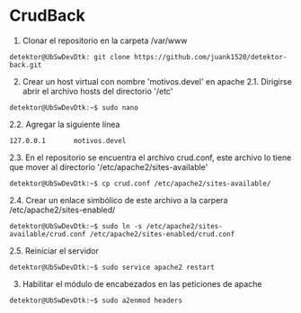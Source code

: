 # CrudBack

1. Clonar el repositorio en la carpeta /var/www
```console
detektor@UbSwDevDtk: git clone https://github.com/juank1520/detektor-back.git
```

2. Crear un host virtual con nombre 'motivos.devel' en apache
2.1. Dirigirse abrir el archivo hosts del directorio '/etc'
```console
detektor@UbSwDevDtk:~$ sudo nano 
```
2.2. Agregar la siguiente línea 
```console
127.0.0.1       motivos.devel
```

2.3. En el repositorio se encuentra el archivo crud.conf, este archivo lo tiene que mover al directorio '/etc/apache2/sites-available'
```console
detektor@UbSwDevDtk:~$ cp crud.conf /etc/apache2/sites-available/
```

2.4. Crear un enlace simbólico de este archivo a la carpera /etc/apache2/sites-enabled/
```console
detektor@UbSwDevDtk:~$ sudo ln -s /etc/apache2/sites-available/crud.conf /etc/apache2/sites-enabled/crud.conf 
```
2.5. Reiniciar el servidor
```console
detektor@UbSwDevDtk:~$ sudo service apache2 restart 
```

3. Habilitar el módulo de encabezados en las peticiones de apache
```console
detektor@UbSwDevDtk:~$ sudo a2enmod headers
```